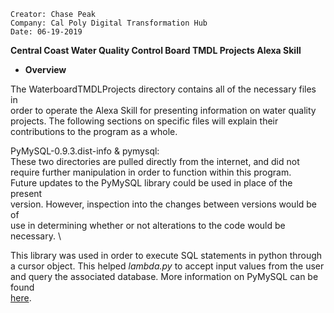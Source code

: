 ```
Creator: Chase Peak
Company: Cal Poly Digital Transformation Hub
Date: 06-19-2019
```

**Central Coast Water Quality Control Board TMDL Projects Alexa Skill**
- **Overview**

The WaterboardTMDLProjects directory contains all of the necessary files in \
order to operate the Alexa Skill for presenting information on water quality \
projects. The following sections on specific files will explain their \
contributions to the program as a whole.

PyMySQL-0.9.3.dist-info & pymysql:\
These two directories are pulled directly from the internet, and did not \
require further manipulation in order to function within this program. \
Future updates to the PyMySQL library could be used in place of the present \
version. However, inspection into the changes between versions would be of \
use in determining whether or not alterations to the code would be necessary. \

This library was used in order to execute SQL statements in python through \
a cursor object. This helped *lambda.py* to accept input values from the user \
and query the associated database. More information on PyMySQL can be found \
[here](https://pymysql.readthedocs.io/en/latest/).
